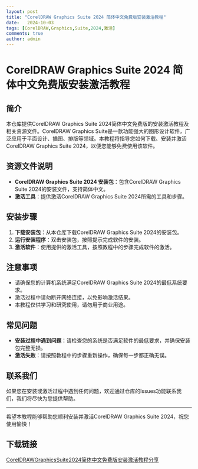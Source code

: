 ```yaml
---
layout: post
title: "CorelDRAW Graphics Suite 2024 简体中文免费版安装激活教程"
date:   2024-10-03
tags: [CorelDRAW,Graphics,Suite,2024,激活]
comments: true
author: admin
---
```

# CorelDRAW Graphics Suite 2024 简体中文免费版安装激活教程

## 简介
本仓库提供CorelDRAW Graphics Suite 2024简体中文免费版的安装激活教程及相关资源文件。CorelDRAW Graphics Suite是一款功能强大的图形设计软件，广泛应用于平面设计、插图、排版等领域。本教程将指导您如何下载、安装并激活CorelDRAW Graphics Suite 2024，以便您能够免费使用该软件。

## 资源文件说明
- **CorelDRAW Graphics Suite 2024 安装包**：包含CorelDRAW Graphics Suite 2024的安装文件，支持简体中文。
- **激活工具**：提供激活CorelDRAW Graphics Suite 2024所需的工具和步骤。

## 安装步骤
1. **下载安装包**：从本仓库下载CorelDRAW Graphics Suite 2024的安装包。
2. **运行安装程序**：双击安装包，按照提示完成软件的安装。
3. **激活软件**：使用提供的激活工具，按照教程中的步骤完成软件的激活。

## 注意事项
- 请确保您的计算机系统满足CorelDRAW Graphics Suite 2024的最低系统要求。
- 激活过程中请勿断开网络连接，以免影响激活结果。
- 本教程仅供学习和研究使用，请勿用于商业用途。

## 常见问题
- **安装过程中遇到问题**：请检查您的系统是否满足软件的最低要求，并确保安装包完整无损。
- **激活失败**：请按照教程中的步骤重新操作，确保每一步都正确无误。

## 联系我们
如果您在安装或激活过程中遇到任何问题，欢迎通过仓库的Issues功能联系我们，我们将尽快为您提供帮助。

---

希望本教程能够帮助您顺利安装并激活CorelDRAW Graphics Suite 2024，祝您使用愉快！

## 下载链接

[CorelDRAWGraphicsSuite2024简体中文免费版安装激活教程分享](https://pan.quark.cn/s/bfe0ab8d6be8)